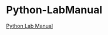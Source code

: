 # Python-LabManual
[Python Lab Manual](https://docs.google.com/document/d/1mDzwfJWdNiNXnnPOzd9SbluO63VJ9Dnf/edit?usp=sharing&ouid=107529340336017126945&rtpof=true&sd=true)
